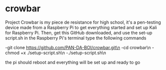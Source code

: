 # crowbar
Project Crowbar is my piece de resistance for high school, it's a pen-testing device made from a Raspberry Pi
to get everything started and set up Kali for Raspberry Pi. Then, get this GitHub downloaded, and use the set-up script.sh
in the Raspberry Pi's terminal type the following commands

-git clone https://github.com/PAN-DA-BOI/crowbar.git\n
-cd crowbar\n
-chmod +x ./setup-script.sh\n
-./setup-script.sh\n

the pi should reboot and everything will be set up and ready to go
